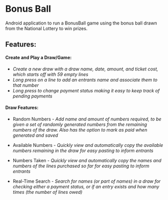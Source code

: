 # Bonus Ball

Android application to run a BonusBall game using the bonus ball drawn from the National Lottery to win prizes. 

## Features:

#### Create and Play a Draw/Game:
- *Create a new draw with a draw name, date, amount, and ticket cost, which starts off with 59 empty lines*
- *Long press on a line to add an entrants name and associate them to that number*
- *Long press to change payment status making it easy to keep track of pending payments*

#### Draw Features:
- Random Numbers - *Add name and amount of numbers required, to be given a set of randomly generated numbers from the remaining numbers
of the draw. Also has the option to mark as paid when generated and saved*

- Available Numbers - *Quickly view and automatically copy the available numbers remaining in the draw for easy pasting to inform entrants*

- Numbers Taken - *Quickly view and automatically copy the names and numbers of the lines purchased so far for easy pasting to inform 
entrants*

- Real-Time Search - *Search for names (or part of names) in a draw for checking either a payment status, or if an entry exists and 
how many times (the number of lines owed)*

